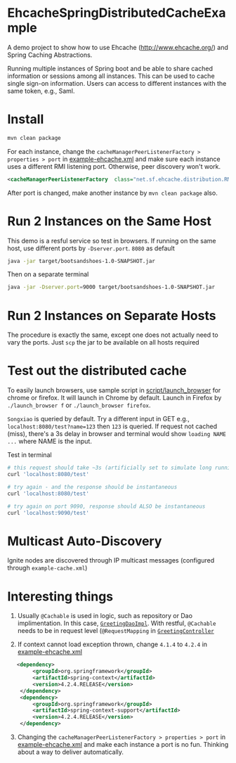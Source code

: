 # EhcacheSpringDistributedCacheExample

A demo project to show how to use Ehcache (http://www.ehcache.org/) and Spring Caching
Abstractions.

Running multiple instances of Spring boot and be able to share cached information or sessions among all instances. This can be used to cache single sign-on information. Users can access to different instances with the same token, e.g., Saml.


# Install

```bash
mvn clean package
```

For each instance, change the `cacheManagerPeerListenerFactory > properties > port` in  [example-ehcache.xml](src/main/resources/example-ehcache.xml) and make sure each instance uses a different RMI listening port. Otherwise, peer discovery won't work.

```xml
<cacheManagerPeerListenerFactory  class="net.sf.ehcache.distribution.RMICacheManagerPeerListenerFactory" properties="hostName=localhost, port=40001, socketTimeoutMillis=2000" />
```

After port is changed, make another instance by `mvn clean package` also.

# Run 2 Instances on the Same Host

This demo is a resful service so test in browsers. If running on the same host, use different ports by `-Dserver.port`. `8080` as default

```bash
java -jar target/bootsandshoes-1.0-SNAPSHOT.jar
```

Then on a separate terminal

```sh
java -jar -Dserver.port=9000 target/bootsandshoes-1.0-SNAPSHOT.jar
```


# Run 2 Instances on Separate Hosts

The procedure is exactly the same, except one does not actually need to vary the ports.
Just `scp` the jar to be available on all hosts required


# Test out the distributed cache

To easily launch browsers, use sample script in [script/launch_browser](script/launch_browser) for chrome or firefox. It will launch in Chrome by default. Launch in Firefox by `./launch_browser f` or `./launch_browser firefox`.

`Songxiao` is queried by default. Try a different input in GET e.g., `localhost:8080/test?name=123` then `123` is queried. If request not cached (miss), there's a 3s delay in browser and terminal would show `loading NAME ...` where NAME is the input.

Test in terminal

```bash
# this request should take ~3s (artificially set to simulate long running operation)
curl 'localhost:8080/test'

# try again - and the response should be instantaneous
curl 'localhost:8080/test'

# try again on port 9090, response should ALSO be instantaneous
curl 'localhost:9090/test'
```


# Multicast Auto-Discovery

Ignite nodes are discovered through IP multicast messages (configured
through `example-cache.xml`)



# Interesting things

1. Usually `@Cachable` is used in logic, such as repository or Dao implimentation. In this case, [`GreetingDaoImpl`](src/main/java/hello/GreetingDaoImpl.java). With restful, `@Cachable` needs to be in request level (`@RequestMapping` in [`GreetingController`](src/main/java/hello/GreetingController.java)

2. If context cannot load exception thrown, change `4.1.4` to `4.2.4` in [example-ehcache.xml](src/main/resources/example-ehcache.xml)
```xml
   <dependency>
        <groupId>org.springframework</groupId>
        <artifactId>spring-context</artifactId>
        <version>4.2.4.RELEASE</version>
    </dependency>
    <dependency>
        <groupId>org.springframework</groupId>
        <artifactId>spring-context-support</artifactId>
        <version>4.2.4.RELEASE</version>
    </dependency>
```

3. Changing the `cacheManagerPeerListenerFactory > properties > port` in  [example-ehcache.xml](src/main/resources/example-ehcache.xml) and make each instance a port is no fun. Thinking about a way to deliver automatically.


